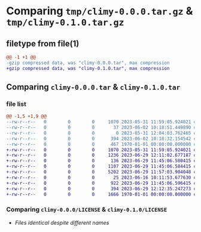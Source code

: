 # Comparing `tmp/climy-0.0.0.tar.gz` & `tmp/climy-0.1.0.tar.gz`

## filetype from file(1)

```diff
@@ -1 +1 @@
-gzip compressed data, was "climy-0.0.0.tar", max compression
+gzip compressed data, was "climy-0.1.0.tar", max compression
```

## Comparing `climy-0.0.0.tar` & `climy-0.1.0.tar`

### file list

```diff
@@ -1,5 +1,9 @@
--rw-r--r--   0        0        0     1070 2023-05-31 11:59:05.924021 climy-0.0.0/LICENSE
--rw-r--r--   0        0        0       37 2023-06-02 10:18:51.449890 climy-0.0.0/README.md
--rw-r--r--   0        0        0        0 2023-05-31 12:04:03.762465 climy-0.0.0/climy/__init__.py
--rw-r--r--   0        0        0      394 2023-06-02 10:18:32.154542 climy-0.0.0/pyproject.toml
--rw-r--r--   0        0        0      467 1970-01-01 00:00:00.000000 climy-0.0.0/PKG-INFO
+-rw-r--r--   0        0        0     1070 2023-05-31 11:59:05.924021 climy-0.1.0/LICENSE
+-rw-r--r--   0        0        0     1236 2023-06-29 12:11:02.677187 climy-0.1.0/README.md
+-rw-r--r--   0        0        0      136 2023-06-29 11:45:06.580415 climy-0.1.0/climy/__init__.py
+-rw-r--r--   0        0        0     1107 2023-06-29 11:45:06.584415 climy-0.1.0/climy/application.py
+-rw-r--r--   0        0        0     5202 2023-06-29 11:57:03.904048 climy-0.1.0/climy/command.py
+-rw-r--r--   0        0        0       25 2023-06-16 10:11:53.677630 climy-0.1.0/climy/manager.py
+-rw-r--r--   0        0        0      922 2023-06-29 11:45:06.596415 climy-0.1.0/climy/option.py
+-rw-r--r--   0        0        0      394 2023-06-29 12:12:35.247273 climy-0.1.0/pyproject.toml
+-rw-r--r--   0        0        0     1666 1970-01-01 00:00:00.000000 climy-0.1.0/PKG-INFO
```

### Comparing `climy-0.0.0/LICENSE` & `climy-0.1.0/LICENSE`

 * *Files identical despite different names*


